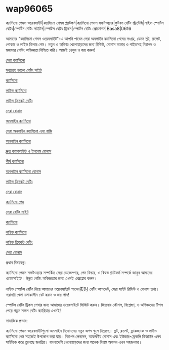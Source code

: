# wap96065
ক্যাসিনো গেমস ওয়েবসাইট|ক্যাসিনো গেমস প্ল্যাটফর্ম|ক্যাসিনো গেমস সফটওয়্যার|ফুটবল বেটিং স্ট্রাটেজি|লাইভ স্পোর্টস বেটিং|স্পোর্টস বেটিং সাইটস|স্পোর্টস বেটিং ট্রিকস|স্পোর্টস বেটিং প্রোমোশন|Basa8|0616

আমাদের "ক্যাসিনো গেমস ওয়েবসাইট"-এ আপনি পাবেন সেরা অনলাইন ক্যাসিনো গেমের সংগ্রহ, যেমন স্লট, রুলেট, পোকার ও লাইভ ডিলার গেম। নতুন ও অভিজ্ঞ খেলোয়াড়দের জন্য রিভিউ, বোনাস অফার ও গাইডসহ নিরাপদ ও মজাদার গেমিং অভিজ্ঞতা নিশ্চিত করি। আজই খেলুন ও জয় করুন!

<a href="https://basa8vip.com/">সেরা ক্যাসিনো</a>

<a href="https://basa8us.com/">সবচেয়ে ভালো বেটিং সাইট</a>

<a href="https://basa8live.com/">ক্যাসিনো</a>

<a href="https://basa8live.net/">লাইভ ক্যাসিনো</a>

<a href="https://basa8uk.com/">লাইভ ক্রিকেট বেটিং</a>

<a href="https://basa8uk.net/">সেরা বোনাস</a>

<a href="https://basa8hub.com/">অনলাইন ক্যাসিনো</a>

<a href="https://basa8hub.net/">সেরা অনলাইন ক্যাসিনো এবং বাজি</a>

<a href="https://basa8sx.com/">অনলাইন ক্যাসিনো</a>

<a href="https://basa8sx.net/">দ্রুত ক্যাশআউট ও ইনগেম বোনাস</a>

<a href="https://basa8wap.net/">শীর্ষ ক্যাসিনো</a>

<a href="https://basa8wap.com/">অনলাইন ক্যাসিনো বোনাস</a>

<a href="https://basa8uk.com/">লাইভ ক্রিকেট বেটিং</a>

<a href="https://basa8uk.net/">সেরা বোনাস</a>

<a href="https://basa8pc.com/">ক্যাসিনো গেম</a>

<a href="https://basa8pc.net/">সেরা বেটিং সাইট</a>

<a href="https://basa8live.com/">ক্যাসিনো</a>

<a href="https://basa8live.net/">লাইভ ক্যাসিনো</a>

<a href="https://basa8uk.com/">লাইভ ক্রিকেট বেটিং</a>

<a href="https://basa8uk.net/">সেরা বোনাস</a>

প্রধান বিষয়বস্তু:

ক্যাসিনো গেমস সফটওয়্যার সম্পর্কিত সেরা ডেভেলপার, গেম ফিচার, ও বিশ্বস্ত প্ল্যাটফর্ম সম্পর্কে জানুন আমাদের ওয়েবসাইটে। উন্নত গেমিং অভিজ্ঞতার জন্য এখনই এক্সপ্লোর করুন।

লাইভ স্পোর্টস বেটিং নিয়ে আমাদের ওয়েবসাইটে পাবেন实时 বেটিং আপডেট, সেরা সাইট রিভিউ ও বোনাস তথ্য। সরাসরি খেলা চলাকালীন বেট করুন ও জয় পান!

স্পোর্টস বেটিং ট্রিকস শেখার জন্য আমাদের ওয়েবসাইটে ভিজিট করুন। জিতবার কৌশল, বিশ্লেষণ, ও অভিজ্ঞদের টিপস পেয়ে গড়ুন সফল বেটিং ক্যারিয়ার এখনই!

সামাজিক প্রভাব:

ক্যাসিনো গেমস ওয়েবসাইটগুলো অনলাইন বিনোদনের নতুন জগৎ খুলে দিয়েছে। স্লট, রুলেট, ব্ল্যাকজ্যাক ও লাইভ ক্যাসিনো গেম সহজেই উপভোগ করা যায়। নিরাপদ লেনদেন, আকর্ষণীয় বোনাস এবং ইউজার-ফ্রেন্ডলি ডিজাইন এসব সাইটকে করে তুলেছে জনপ্রিয়। বাংলাদেশি খেলোয়াড়দের জন্য অনেক বিশ্বস্ত অপশন এখন সহজলভ্য।
